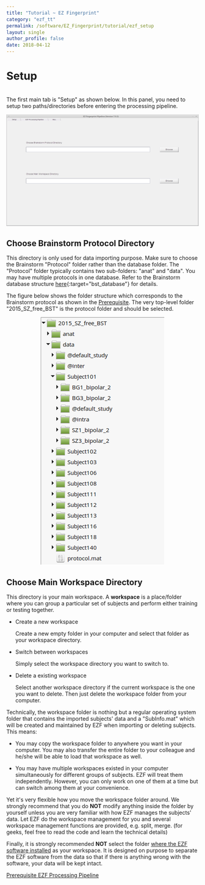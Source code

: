 ```yaml
---
title: "Tutorial ~ EZ Fingerprint"
category: "ezf_tt"
permalink: /software/EZ_Fingerprint/tutorial/ezf_setup
layout: single
author_profile: false
date: 2018-04-12
---
```


# Setup

<br/>The first main tab is "Setup" as shown below. In this panel, you need to setup two paths/directories before entering the processing pipeline.

<p align="center">
  <img src="/images/software/EZ_Fingerprint/setup.png">
</p>


## <a name="bst_dir"></a>Choose Brainstorm Protocol Directory

This directory is only used for data importing purpose. Make sure to choose the Brainstorm "Protocol" folder rather than the database folder. The "Protocol" folder typically contains two sub-folders: "anat" and "data". You may have multiple protocols in one database. Refer to the Brainstorm database structure [here](http://neuroimage.usc.edu/brainstorm/Tutorials/CreateProtocol#Database_structure){:target="bst_database"} for details.

The figure below shows the folder structure which corresponds to the Brainstorm protocol as shown in the [Prerequisite](/software/EZ_Fingerprint/tutorial/ezf_bst). The very top-level folder "2015_SZ_free_BST" is the protocol folder and should be selected.

<p align="center">
  <img src="/images/software/EZ_Fingerprint/bst_protocol_folder.png">
</p>

## <a name="ws_dir"></a>Choose Main Workspace Directory

This directory is your main workspace. A **workspace** is a place/folder where you can group a particular set of subjects and perform either training or testing together.

* Create a new workspace
	
	Create a new empty folder in your computer and select that folder as your workspace directory.

* Switch between workspaces
	
	Simply select the workspace directory you want to switch to.

* Delete a existing workspace

	Select another workspace directory if the current workspace is the one you want to delete. Then just delete the workspace folder from your computer.

Technically, the workspace folder is nothing but a regular operating system folder that contains the imported subjects' data and a "SubInfo.mat" which will be created and maintained by EZF when importing or deleting subjects. This means:

* You may copy the workspace folder to anywhere you want in your computer. You may also transfer the entire folder to your colleague and he/she will be able to load that workspace as well.

* You may have multiple workspaces existed in your computer simultaneously for different groups of subjects. EZF will treat them independently. However, you can only work on one of them at a time but can switch among them at your convenience.

Yet it's very flexible how you move the workspace folder around. We strongly recommend that you do **NOT** modify anything inside the folder by yourself unless you are very familiar with how EZF manages the subjects' data. Let EZF do the workspace management for you and several workspace management functions are provided, e.g. split, merge. (for geeks, feel free to read the code and learn the technical details)

Finally, it is strongly recommended **NOT** select the folder [where the EZF software installed](/software/EZ_Fingerprint/ezf_faqs#installation_folder) as your workspace. It is designed on purpose to separate the EZF software from the data so that if there is anything wrong with the software, your data will be kept intact.

<div class="pagination">
	<a class="left" href="/software/EZ_Fingerprint/tutorial/ezf_bst"><i class="fa fa-arrow-circle-left"></i> Prerequisite </a>
	<a class="right" href="/software/EZ_Fingerprint/tutorial/ezf_pipeline"> EZF Processing Pipeline <i class="fa fa-arrow-circle-right"></i></a>
</div>